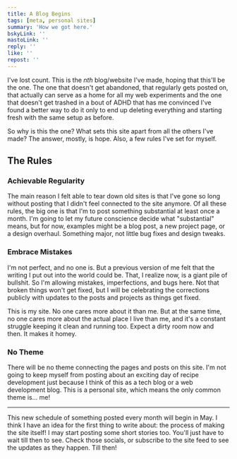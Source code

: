 ```yaml
---
title: A Blog Begins
tags: [meta, personal sites]
summary: 'How we got here.'
bskyLink: ''
mastoLink: ''
reply: ''
like: ''
repost: ''
---
```


I've lost count. This is the *nth* blog/website I've made, hoping that this'll be the one. The one that doesn't get abandoned, that regularly gets posted on, that actually can serve as a home for all my web experiments and the one that doesn't get trashed in a bout of ADHD that has me convinced I've found a better way to do it only to end up deleting everything and starting fresh with the same setup as before.

So why is this the one? What sets this site apart from all the others I've made? The answer, mostly, is hope. Also, a few rules I've set for myself.

## The Rules

### Achievable Regularity

The main reason I felt able to tear down old sites is that I've gone so long without posting that I didn't feel connected to the site anymore. Of all these rules, the big one is that I'm to post something substantial at least once a month. I'm going to let my future conscience decide what "substantial" means, but for now, examples might be a blog post, a new project page, or a design overhaul. Something major, not little bug fixes and design tweaks.

### Embrace Mistakes

I'm not perfect, and no one is. But a previous version of me felt that the writing I put out into the world could be. That, I realize now, is a giant pile of bullshit. So I'm allowing mistakes, imperfections, and bugs here. Not that broken things won't get fixed, but I will be celebrating the corrections publicly with updates to the posts and projects as things get fixed.

This is my site. No one cares more about it than me. But at the same time, no one cares more about the actual place I live than me, and it's a constant struggle keeping it clean and running too. Expect a dirty room now and then. It makes it homey.

### No Theme

There will be no theme connecting the pages and posts on this site. I'm not going to keep myself from posting about an exciting day of recipe development just because I think of this as a tech blog or a web development blog. This is a personal site, which means the only common theme is... me!

---

This new schedule of something posted every month will begin in May. I think I have an idea for the first thing to write about: the process of making the site itself! I may start posting some short stories too. You'll just have to wait till then to see. Check those socials, or subscribe to the site feed to see the updates as they happen. Till then!